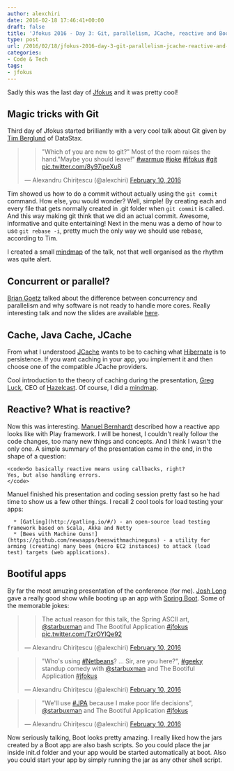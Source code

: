 ```yaml
---
author: alexchiri
date: 2016-02-18 17:46:41+00:00
draft: false
title: 'Jfokus 2016 - Day 3: Git, parallelism, JCache, reactive and Boot'
type: post
url: /2016/02/18/jfokus-2016-day-3-git-parallelism-jcache-reactive-and-boot/
categories:
- Code & Tech
tags:
- jfokus
---
```


Sadly this was the last day of [Jfokus](http://jfokus.se) and it was pretty cool!


## Magic tricks with Git


Third day of Jfokus started brilliantly with a very cool talk about Git given by [Tim Berglund](https://twitter.com/tlberglund) of DataStax.


<blockquote>

> 
> "Which of you are new to git?" Most of the room raises the hand."Maybe you should leave!" [#warmup](https://twitter.com/hashtag/warmup?src=hash) [#joke](https://twitter.com/hashtag/joke?src=hash) [#jfokus](https://twitter.com/hashtag/jfokus?src=hash) [#git](https://twitter.com/hashtag/git?src=hash) [pic.twitter.com/8y97ipeXu8](https://t.co/8y97ipeXu8)
> 
> 
— Alexandru Chirițescu (@alexchiri) [February 10, 2016](https://twitter.com/alexchiri/status/697330579931586560)</blockquote>


Tim showed us how to do a commit without actually using the `git commit` command. How else, you would wonder? Well, simple! By creating each and every file that gets normally created in .git folder when `git commit` is called. And this way making git think that we did an actual commit. Awesome, informative and quite entertaining! Next in the menu was a demo of how to use `git rebase -i`, pretty much the only way we should use rebase, according to Tim.

I created a small [mindmap](https://mm.tt/649051925?t=ZlKaosKk8d) of the talk, not that well organised as the rhythm was quite alert.


## Concurrent or parallel?


[Brian Goetz](https://twitter.com/BrianGoetz) talked about the difference between concurrency and parallelism and why software is not ready to handle more cores. Really interesting talk and now the slides are available [here](http://www.jfokus.se/jfokus16/preso/ConcurrentToParallel.pdf).


## Cache, Java Cache, JCache


From what I understood [JCache](https://www.jcp.org/en/jsr/detail?id=107) wants to be to caching what [Hibernate](http://hibernate.org/orm/) is to persistence. If you want caching in your app, you implement it and then choose one of the compatible JCache providers.

Cool introduction to the theory of caching during the presentation, [Greg Luck](https://twitter.com/gregrluck), CEO of [Hazelcast](http://hazelcast.org). Of course, I did a [mindmap](https://www.mindmeister.com/649112869?t=1Oj4iSg2uK).


## Reactive? What is reactive?


Now this was interesting. [Manuel Bernhardt](https://twitter.com/elmanu) described how a reactive app looks like with Play framework. I will be honest, I couldn't really follow the code changes, too many new things and concepts. And I think I wasn't the only one. A simple summary of the presentation came in the end, in the shape of a question:

    
    <code>So basically reactive means using callbacks, right?
    Yes, but also handling errors. 
    </code>


Manuel finished his presentation and coding session pretty fast so he had time to show us a few other things. I recall 2 cool tools for load testing your apps:



 	  * [Gatling](http://gatling.io/#/) - an open-source load testing framework based on Scala, Akka and Netty
 	  * [Bees with Machine Guns!](https://github.com/newsapps/beeswithmachineguns) - a utility for arming (creating) many bees (micro EC2 instances) to attack (load test) targets (web applications).



## Bootiful apps


By far the most amuzing presentation of the conference (for me). [Josh Long](https://twitter.com/starbuxman) gave a really good show while booting up an app with [Spring Boot](http://projects.spring.io/spring-boot/). Some of the memorable jokes:


<blockquote>

> 
> The actual reason for this talk, the Spring ASCII art, [@starbuxman](https://twitter.com/starbuxman) and The Bootiful Application [#jfokus](https://twitter.com/hashtag/jfokus?src=hash) [pic.twitter.com/TzrOYlQe92](https://t.co/TzrOYlQe92)
> 
> 
— Alexandru Chirițescu (@alexchiri) [February 10, 2016](https://twitter.com/alexchiri/status/697412108573667328)</blockquote>




<blockquote>

> 
> "Who's using [#Netbeans](https://twitter.com/hashtag/Netbeans?src=hash)? ... Sir, are you here?", [#geeky](https://twitter.com/hashtag/geeky?src=hash) standup comedy with [@starbuxman](https://twitter.com/starbuxman) and The Bootiful Application [#jfokus](https://twitter.com/hashtag/jfokus?src=hash)
> 
> 
— Alexandru Chirițescu (@alexchiri) [February 10, 2016](https://twitter.com/alexchiri/status/697408504529887232)</blockquote>




<blockquote>

> 
> "We'll use [#JPA](https://twitter.com/hashtag/JPA?src=hash) because I make poor life decisions", [@starbuxman](https://twitter.com/starbuxman) and The Bootiful Application [#jfokus](https://twitter.com/hashtag/jfokus?src=hash)
> 
> 
— Alexandru Chirițescu (@alexchiri) [February 10, 2016](https://twitter.com/alexchiri/status/697407447452016640)</blockquote>


Now seriously talking, Boot looks pretty amazing. I really liked how the jars created by a Boot app are also bash scripts. So you could place the jar inside init.d folder and your app would be started automatically at boot. Also you could start your app by simply running the jar as any other shell script.
